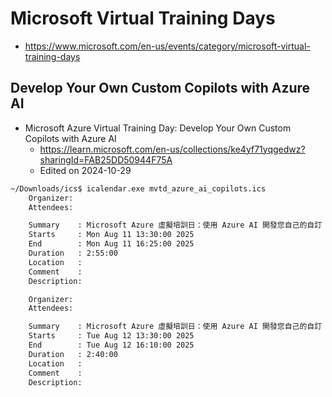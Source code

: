 # Microsoft Virtual Training Days

- https://www.microsoft.com/en-us/events/category/microsoft-virtual-training-days

## Develop Your Own Custom Copilots with Azure AI

- Microsoft Azure Virtual Training Day: Develop Your Own Custom Copilots with Azure AI
  - https://learn.microsoft.com/en-us/collections/ke4yf71yqgedwz?sharingId=FAB25DD50944F75A
  - Edited on 2024-10-29
```bash
~/Downloads/ics$ icalendar.exe mvtd_azure_ai_copilots.ics
    Organizer:
    Attendees:

    Summary    : Microsoft Azure 虛擬培訓日：使用 Azure AI 開發您自己的自訂 Copilots 第一部分
    Starts     : Mon Aug 11 13:30:00 2025
    End        : Mon Aug 11 16:25:00 2025
    Duration   : 2:55:00
    Location   :
    Comment    :
    Description:

    Organizer:
    Attendees:

    Summary    : Microsoft Azure 虛擬培訓日：使用 Azure AI 開發您自己的自訂 Copilots 第二部分
    Starts     : Tue Aug 12 13:30:00 2025
    End        : Tue Aug 12 16:10:00 2025
    Duration   : 2:40:00
    Location   :
    Comment    :
    Description:
```